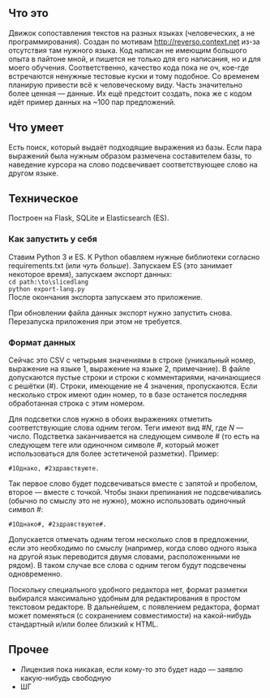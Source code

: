 ## Что это ##
Движок сопоставления текстов на разных языках (человеческих, а не программирования). Создан по мотивам http://reverso.context.net из-за отсутствия там нужного языка. Код написан не имеющим большого опыта в пайтоне мной, и пишется не только для его написания, но и для моего обучения. Соответственно, качество кода пока не оч, кое-где встречаются ненужные тестовые куски и тому подобное. Со временем планирую привести всё к человеческому виду.
Часть значительно более ценная — данные. Их ещё предстоит создать, пока же с кодом идёт пример данных на ~100 пар предложений.

## Что умеет ##
Есть поиск, который выдаёт подходящие выражения из базы. Если пара выражений была нужным образом размечена составителем базы, то наведение курсора на слово подсвечивает соответствующее слово на другом языке.

## Техническое ##
Построен на Flask, SQLite и Elasticsearch (ES).

### Как запустить у себя ###
Ставим Python 3 и ES. К Python обавляем нужные библиотеки согласно requirements.txt (или *чуть больше*). Запускаем ES (это занимает некоторое время), запускаем экспорт данных:  
`cd path:\to\slicedlang`  
`python export-lang.py`  
После окончания экспорта запускаем это приложение.

При обновлении файла данных экспорт нужно запустить снова. Перезапуска приложения при этом не требуется.

### Формат данных ###
Сейчас это CSV с четырьмя значениями в строке (уникальный номер, выражение на языке 1, выражение на языке 2, примечание). В файле допускаются пустые строки и строки с комментариями, начинающиеся с решётки (#). Строки, имеющение не 4 значения, пропускаются. Если несколько строк имеют один номер, то в базе останется последняя обработанная строка с этим номером.

Для подсветки слов нужно в обоих выражениях отметить соответствующие слова одним тегом. Теги имеют вид *#N*, где *N* — число. Подстветка заканчивается на следующем символе *#* (то есть на следующем теге или одиночном символе *#*, который может использоваться для более эстетиченой разметки). Пример:
    
`#1Однако, #2здравствуюте.`
  
Так первое слово будет подсвечиваться вместе с запятой и пробелом, второе — вместе с точкой. Чтобы знаки препинания не подсвечивались (обычно по смыслу это не нужно), можно использовать одиночный символ *#*:
  
`#1Однако#, #2здравствуюте#.`

Допускается отмечать одним тегом несколько слов в предложении, если это необходимо по смыслу (например, когда слово одного языка на другой язык переводится двумя словами, расположенными не рядом). В таком случае все слова с одним тегом будут подсвечены одновременно.

Поскольку специального удобного редактора нет, формат разметки выбирался максимально удобным для редактирования в простом текстовом редакторе. В дальнейшем, с появлением редактора, формат может поменяться (с сохранением совместимости) на какой-нибудь стандартный и/или более близкий к HTML.

## Прочее ##
* Лицензия пока никакая, если кому-то это будет надо — заявлю какую-нибудь свободную
* ШГ

